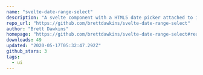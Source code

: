 ```yaml
---
name: "svelte-date-range-select"
description: "A svelte component with a HTML5 date picker attached to input range sliders"
repo_url: "https://github.com/brettdawkins/svelte-date-range-select"
author: "Brett Dawkins"
homepage: "https://github.com/brettdawkins/svelte-date-range-select#readme"
downloads: 49
updated: "2020-05-17T05:32:47.292Z"
github_stars: 3
tags: 
  - ui
---
```


